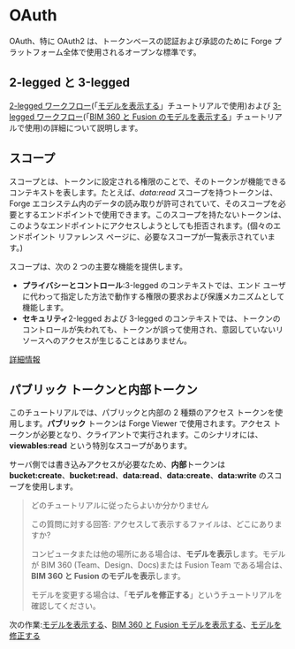 # OAuth

OAuth、特に OAuth2 は、トークンベースの認証および承認のために Forge プラットフォーム全体で使用されるオープンな標準です。

## 2-legged と 3-legged

[2-legged ワークフロー](https://forge.autodesk.com/en/docs/oauth/v2/tutorials/get-2-legged-token/)(「[モデルを表示する](/ja-JP/tutorials/viewmodels)」チュートリアルで使用)および [3-legged ワークフロー](https://forge.autodesk.com/en/docs/oauth/v2/tutorials/get-3-legged-token/)(「[BIM 360 と Fusion のモデルを表示する](/ja-JP/tutorials/viewhubmodels)」チュートリアルで使用)の詳細について説明します。

## スコープ

スコープとは、トークンに設定される権限のことで、そのトークンが機能できるコンテキストを表します。たとえば、_data:read_ スコープを持つトークンは、Forge エコシステム内のデータの読み取りが許可されていて、そのスコープを必要とするエンドポイントで使用できます。このスコープを持たないトークンは、このようなエンドポイントにアクセスしようとしても拒否されます。(個々のエンドポイント リファレンス ページに、必要なスコープが一覧表示されています。)

スコープは、次の 2 つの主要な機能を提供します。

- **プライバシーとコントロール**:3-legged のコンテキストでは、エンド ユーザに代わって指定した方法で動作する権限の要求および保護メカニズムとして機能します。
- **セキュリティ**2-legged および 3-legged のコンテキストでは、トークンのコントロールが失われても、トークンが誤って使用され、意図していないリソースへのアクセスが生じることはありません。

[詳細情報](https://forge.autodesk.com/en/docs/oauth/v2/overview/scopes/)

## パブリック トークンと内部トークン

このチュートリアルでは、パブリックと内部の 2 種類のアクセス トークンを使用します。**パブリック** トークンは Forge Viewer で使用されます。アクセス トークンが必要となり、クライアントで実行されます。このシナリオには、**viewables:read** という特別なスコープがあります。 

サーバ側では書き込みアクセスが必要なため、**内部**トークンは **bucket:create**、**bucket:read**、**data:read**、**data:create**、**data:write** のスコープを使用します。

> どのチュートリアルに従ったらよいか分かりません 
> 
> この質問に対する回答: アクセスして表示するファイルは、どこにありますか? 
> 
> コンピュータまたは他の場所にある場合は、**モデルを表示**します。モデルが BIM 360 (Team、Design、Docs)または Fusion Team である場合は、**BIM 360 と Fusion のモデルを表示**します。
>
> モデルを変更する場合は、「**モデルを修正する**」というチュートリアルを確認してください。

次の作業:[モデルを表示する](/ja-JP/tutorials/viewmodels)、[BIM 360 と Fusion モデルを表示する](/ja-JP/tutorials/viewhubmodels)、[モデルを修正する](/ja-JP/tutorials/modifymodels)